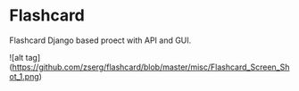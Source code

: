 # Flashcard
Flashcard Django based proect with API and GUI.

![alt tag] (https://github.com/zserg/flashcard/blob/master/misc/Flashcard_Screen_Shot_1.png)





